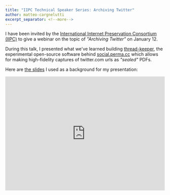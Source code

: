 ```yaml
---
title: "IIPC Technical Speaker Series: Archiving Twitter"
author: matteo-cargnelutti
excerpt_separator: <!--more-->
---
```

I have been invited by the [International Internet Preservation Consortium (IIPC)](https://netpreserve.org/) 
to give a webinar on the topic of _"Archiving Twitter"_ on January 12.

During this talk, I presented what we've learned building [thread-keeper](/sketches/thread-keeper/), the experimental open-source software behind [social.perma.cc](https://social.perma.cc) which allows for making high-fidelity captures of twitter.com urls as _"sealed"_ PDFs.

<!--more-->

Here are [the slides](https://docs.google.com/presentation/d/16mq8hrsSpEDsJxmwgjLIFLegcPls7OymFsQOXEz6jmw/edit) I used as a background for my presentation:

<iframe src="https://docs.google.com/presentation/d/e/2PACX-1vQaXIWr4C0SOBvjeXnlvxWnOBJ-N6uem8E6h80yEsncYTAHMHFey6dh-I51fNV17qkya8guPASkYR5u/embed?start=false&loop=false&delayms=3000" frameborder="0" width="100%" height="360" allowfullscreen="true" mozallowfullscreen="true" webkitallowfullscreen="true"></iframe>
